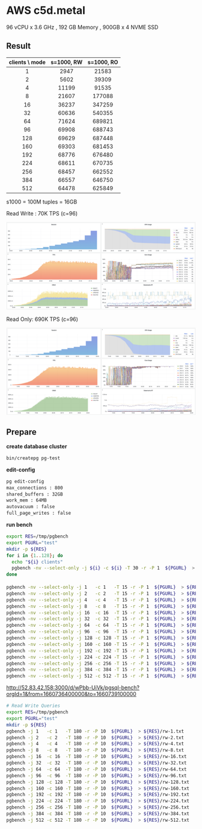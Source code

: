 # AWS c5d.metal

96 vCPU x 3.6 GHz , 192 GB Memory , 900GB x 4 NVME SSD



## Result

| clients \ mode | s=1000, RW | s=1000, RO |
| :------------: | :--------: | :--------: |
|       1        |    2947    |   21583    |
|       2        |    5602    |   39309    |
|       4        |   11199    |   91535    |
|       8        |   21607    |   177088   |
|       16       |   36237    |   347259   |
|       32       |   60636    |   540355   |
|       64       |   71624    |   689821   |
|       96       |   69908    |   688743   |
|      128       |   69629    |   687448   |
|      160       |   69303    |   681453   |
|      192       |   68776    |   676480   |
|      224       |   68611    |   670735   |
|      256       |   68457    |   662552   |
|      384       |   66557    |   646750   |
|      512       |   64478    |   625849   |

s1000 = 100M tuples = 16GB

Read Write : 70K TPS (c=96)

![](c5d-metal/s1000-rw.png)

Read Only: 690K TPS (c=96)

![](c5d-metal/s1000-ro.png)










## Prepare

**create database cluster**

```bash
bin/createpg pg-test
```


**edit-config**


```bash
pg edit-config
max_connections : 800
shared_buffers : 32GB
work_mem : 64MB
autovacuum : false
full_page_writes : false
```

**run bench**

```bash
export RES=/tmp/pgbench
export PGURL="test"
mkdir -p ${RES}
for i in {1..128}; do
  echo "${i} clients"
  pgbench -nv --select-only -j ${i} -c ${i} -T 30 -r -P 1  ${PGURL}  > ${RES}/ro-${i}.txt
done

pgbench -nv --select-only -j 1   -c 1   -T 15 -r -P 1  ${PGURL}  > ${RES}/ro-1.txt   
pgbench -nv --select-only -j 2   -c 2   -T 15 -r -P 1  ${PGURL}  > ${RES}/ro-2.txt   
pgbench -nv --select-only -j 4   -c 4   -T 15 -r -P 1  ${PGURL}  > ${RES}/ro-4.txt   
pgbench -nv --select-only -j 8   -c 8   -T 15 -r -P 1  ${PGURL}  > ${RES}/ro-8.txt   
pgbench -nv --select-only -j 16  -c 16  -T 15 -r -P 1  ${PGURL}  > ${RES}/ro-16.txt  
pgbench -nv --select-only -j 32  -c 32  -T 15 -r -P 1  ${PGURL}  > ${RES}/ro-32.txt  
pgbench -nv --select-only -j 64  -c 64  -T 15 -r -P 1  ${PGURL}  > ${RES}/ro-64.txt  
pgbench -nv --select-only -j 96  -c 96  -T 15 -r -P 1  ${PGURL}  > ${RES}/ro-96.txt  
pgbench -nv --select-only -j 128 -c 128 -T 15 -r -P 1  ${PGURL}  > ${RES}/ro-128.txt 
pgbench -nv --select-only -j 160 -c 160 -T 15 -r -P 1  ${PGURL}  > ${RES}/ro-160.txt 
pgbench -nv --select-only -j 192 -c 192 -T 15 -r -P 1  ${PGURL}  > ${RES}/ro-192.txt 
pgbench -nv --select-only -j 224 -c 224 -T 15 -r -P 1  ${PGURL}  > ${RES}/ro-224.txt 
pgbench -nv --select-only -j 256 -c 256 -T 15 -r -P 1  ${PGURL}  > ${RES}/ro-256.txt 
pgbench -nv --select-only -j 384 -c 384 -T 15 -r -P 1  ${PGURL}  > ${RES}/ro-384.txt
pgbench -nv --select-only -j 512 -c 512 -T 15 -r -P 1  ${PGURL}  > ${RES}/ro-512.txt
```

http://52.83.42.158:3000/d/wPbb-UiVk/pgsql-bench?orgId=1&from=1660736400000&to=1660739100000


```bash
# Read Write Queries
export RES=/tmp/pgbench
export PGURL="test"
mkdir -p ${RES}
pgbench -j 1   -c 1   -T 180 -r -P 10  ${PGURL}  > ${RES}/rw-1.txt   
pgbench -j 2   -c 2   -T 180 -r -P 10  ${PGURL}  > ${RES}/rw-2.txt   
pgbench -j 4   -c 4   -T 180 -r -P 10  ${PGURL}  > ${RES}/rw-4.txt   
pgbench -j 8   -c 8   -T 180 -r -P 10  ${PGURL}  > ${RES}/rw-8.txt   
pgbench -j 16  -c 16  -T 180 -r -P 10  ${PGURL}  > ${RES}/rw-16.txt  
pgbench -j 32  -c 32  -T 180 -r -P 10  ${PGURL}  > ${RES}/rw-32.txt  
pgbench -j 64  -c 64  -T 180 -r -P 10  ${PGURL}  > ${RES}/rw-64.txt  
pgbench -j 96  -c 96  -T 180 -r -P 10  ${PGURL}  > ${RES}/rw-96.txt  
pgbench -j 128 -c 128 -T 180 -r -P 10  ${PGURL}  > ${RES}/rw-128.txt 
pgbench -j 160 -c 160 -T 180 -r -P 10  ${PGURL}  > ${RES}/rw-160.txt 
pgbench -j 192 -c 192 -T 180 -r -P 10  ${PGURL}  > ${RES}/rw-192.txt 
pgbench -j 224 -c 224 -T 180 -r -P 10  ${PGURL}  > ${RES}/rw-224.txt 
pgbench -j 256 -c 256 -T 180 -r -P 10  ${PGURL}  > ${RES}/rw-256.txt 
pgbench -j 384 -c 384 -T 180 -r -P 10  ${PGURL}  > ${RES}/rw-384.txt
pgbench -j 512 -c 512 -T 180 -r -P 10  ${PGURL}  > ${RES}/rw-512.txt 
```



